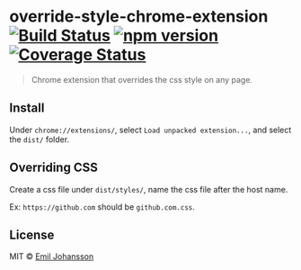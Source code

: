 # override-style-chrome-extension [![Build Status](https://travis-ci.org/emiljohansson/override-style-chrome-extension.svg?branch=master)](https://travis-ci.org/emiljohansson/override-style-chrome-extension) [![npm version](https://img.shields.io/npm/v/override-style-chrome-extension.svg)](https://www.npmjs.com/package/override-style-chrome-extension) [![Coverage Status](https://img.shields.io/coveralls/emiljohansson/override-style-chrome-extension/master.svg)](https://coveralls.io/r/emiljohansson/override-style-chrome-extension?branch=master)


> Chrome extension that overrides the css style on any page.

## Install

Under `chrome://extensions/`, select `Load unpacked extension...`, and select the `dist/` folder.

## Overriding CSS

Create a css file under `dist/styles/`, name the css file after the host name.

Ex: `https://github.com` should be `github.com.css`.

## License

MIT © [Emil Johansson](http://emiljohansson.se)
